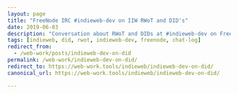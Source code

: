 ```yaml
---
layout: page
title: "FreeNode IRC #indieweb-dev on IIW RWoT and DID's"
date: 2019-06-03
description: "Conversation about RWoT and DIDs at #indieweb-dev on Freenode"
tags: [indieweb, did, rwot, indieweb-dev, freenode, chat-log]
redirect_from:
  - /web-work/posts/indieweb-dev-on-did
permalink: /web-work/indieweb-dev-on-did/
redirect_to: https://web-work.tools/indieweb/indieweb-dev-on-did/
canonical_url: https://web-work.tools/indieweb/indieweb-dev-on-did/

---
```

